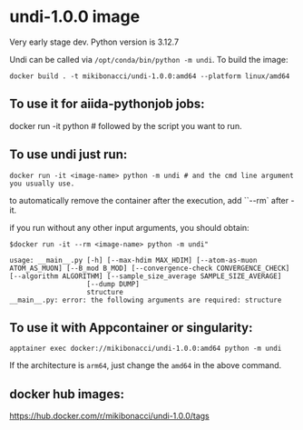 # undi-1.0.0 image

Very early stage dev.
Python version is 3.12.7

Undi can be called via `/opt/conda/bin/python -m undi`. 
To build the image:

```shell
docker build . -t mikibonacci/undi-1.0.0:amd64 --platform linux/amd64
```

## To use it for aiida-pythonjob jobs:

docker run -it <image-name> python # followed by the script you want to run.

## To use undi just run:

```shell
docker run -it <image-name> python -m undi # and the cmd line argument you usually use.
```

to automatically remove the container after the execution, add ``--rm` after -it.

if you run without any other input arguments, you should obtain:

```shell
$docker run -it --rm <image-name> python -m undi"
        
usage: __main__.py [-h] [--max-hdim MAX_HDIM] [--atom-as-muon ATOM_AS_MUON] [--B_mod B_MOD] [--convergence-check CONVERGENCE_CHECK] [--algorithm ALGORITHM] [--sample_size_average SAMPLE_SIZE_AVERAGE]
                   [--dump DUMP]
                   structure
__main__.py: error: the following arguments are required: structure
```

## To use it with Appcontainer or singularity:

```shell
apptainer exec docker://mikibonacci/undi-1.0.0:amd64 python -m undi
```

If the architecture is `arm64`, just change the `amd64` in the above command.

## docker hub images:

https://hub.docker.com/r/mikibonacci/undi-1.0.0/tags
